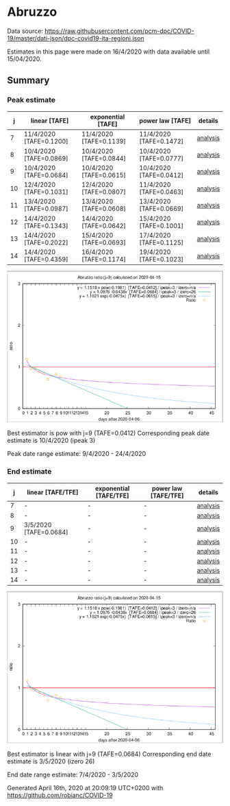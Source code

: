 # Abruzzo


Data source: https://raw.githubusercontent.com/pcm-dpc/COVID-19/master/dati-json/dpc-covid19-ita-regioni.json

Estimates in this page were made on 16/4/2020 with data available until 15/04/2020.


## Summary 

### Peak estimate 
|j|linear [TAFE]|exponential [TAFE]|power law [TAFE]|details|
|---|----|-----------|---------|-------|
|7|11/4/2020 [TAFE=0.1200]|11/4/2020 [TAFE=0.1139]|11/4/2020 [TAFE=0.1472]|[analysis](COVID-19_abruzzo_j7_2020-04-15.md)|
|8|10/4/2020 [TAFE=0.0869]|10/4/2020 [TAFE=0.0844]|10/4/2020 [TAFE=0.0777]|[analysis](COVID-19_abruzzo_j8_2020-04-15.md)|
|9|10/4/2020 [TAFE=0.0684]|10/4/2020 [TAFE=0.0615]|10/4/2020 [TAFE=0.0412]|[analysis](COVID-19_abruzzo_j9_2020-04-15.md)|
|10|12/4/2020 [TAFE=0.1031]|12/4/2020 [TAFE=0.0807]|11/4/2020 [TAFE=0.0463]|[analysis](COVID-19_abruzzo_j10_2020-04-15.md)|
|11|13/4/2020 [TAFE=0.0987]|13/4/2020 [TAFE=0.0608]|13/4/2020 [TAFE=0.0669]|[analysis](COVID-19_abruzzo_j11_2020-04-15.md)|
|12|14/4/2020 [TAFE=0.1343]|14/4/2020 [TAFE=0.0642]|15/4/2020 [TAFE=0.1001]|[analysis](COVID-19_abruzzo_j12_2020-04-15.md)|
|13|14/4/2020 [TAFE=0.2022]|15/4/2020 [TAFE=0.0693]|17/4/2020 [TAFE=0.1125]|[analysis](COVID-19_abruzzo_j13_2020-04-15.md)|
|14|14/4/2020 [TAFE=0.4359]|16/4/2020 [TAFE=0.1174]|19/4/2020 [TAFE=0.1023]|[analysis](COVID-19_abruzzo_j14_2020-04-15.md)|

![best peak estimate](COVID-19_abruzzo_j9_2020-04-15.png)

Best estimator is pow with j=9 (TAFE=0.0412)
Corresponding peak date estimate is 10/4/2020 (ipeak 3)


Peak date range estimate: 9/4/2020 - 24/4/2020

### End estimate 
|j|linear [TAFE/TFE]|exponential [TAFE/TFE]|power law [TAFE/TFE]|details|
|---|----|-----------|---------|-------|
|7|-|-|-|[analysis](COVID-19_abruzzo_j7_2020-04-15.md)|
|8|-|-|-|[analysis](COVID-19_abruzzo_j8_2020-04-15.md)|
|9|3/5/2020 [TAFE=0.0684]|-|-|[analysis](COVID-19_abruzzo_j9_2020-04-15.md)|
|10|-|-|-|[analysis](COVID-19_abruzzo_j10_2020-04-15.md)|
|11|-|-|-|[analysis](COVID-19_abruzzo_j11_2020-04-15.md)|
|12|-|-|-|[analysis](COVID-19_abruzzo_j12_2020-04-15.md)|
|13|-|-|-|[analysis](COVID-19_abruzzo_j13_2020-04-15.md)|
|14|-|-|-|[analysis](COVID-19_abruzzo_j14_2020-04-15.md)|

![best zero estimate](COVID-19_abruzzo_j9_2020-04-15.png)

Best estimator is linear with j=9 (TAFE=0.0684)
Corresponding end date estimate is 3/5/2020 (izero 26)


End date range estimate: 7/4/2020 - 3/5/2020

Generated April 16th, 2020 at 20:09:19 UTC+0200 with https://github.com/robianc/COVID-19
